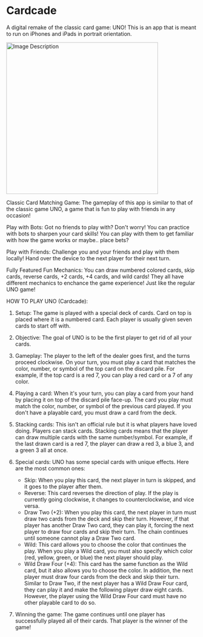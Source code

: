 # Cardcade
A digital remake of the classic card game: UNO! This is an app that is meant to run on iPhones and iPads in portrait orientation.

<img src="https://github.com/JasonStation/Cardcade/assets/110545276/1eff0ef4-0ea1-4f72-b7f8-19bfb4eb1e4b" alt="Image Description" width="400">

Classic Card Matching Game:
The gameplay of this app is similar to that of the classic game UNO, a game that is fun to play with friends in any occasion!

Play with Bots:
Got no friends to play with? Don't worry! You can practice with bots to sharpen your card skills! You can play with them to get familiar with how the game works or maybe.. place bets?

Play with Friends:
Challenge you and your friends and play with them locally! Hand over the device to the next player for their next turn.

Fully Featured Fun Mechanics:
You can draw numbered colored cards, skip cards, reverse cards, +2 cards, +4 cards, and wild cards! They all have different mechanics to enchance the game experience! Just like the regular UNO game!

HOW TO PLAY UNO (Cardcade):

1. Setup: The game is played with a special deck of cards. Card on top is placed where it is a numbered card. Each player is usually given seven cards to start off with.

2. Objective: The goal of UNO is to be the first player to get rid of all your cards.


3. Gameplay: The player to the left of the dealer goes first, and the turns proceed clockwise. On your turn, you must play a card that matches the color, number, or symbol of the top card on the discard pile. For example, if the top card is a red 7, you can play a red card or a 7 of any color.

4. Playing a card: When it's your turn, you can play a card from your hand by placing it on top of the discard pile face-up. The card you play must match the color, number, or symbol of the previous card played. If you don't have a playable card, you must draw a card from the deck.

5. Stacking cards: This isn't an official rule but it is what players have loved doing. Players can stack cards. Stacking cards means that the player can draw multiple cards with the same number/symbol. For example, if the last drawn card is a red 7, the player can draw a red 3, a blue 3, and a green 3 all at once.

6. Special cards: UNO has some special cards with unique effects. Here are the most common ones:
   - Skip: When you play this card, the next player in turn is skipped, and it goes to the player after them.
   - Reverse: This card reverses the direction of play. If the play is currently going clockwise, it changes to counterclockwise, and vice versa.
   - Draw Two (+2): When you play this card, the next player in turn must draw two cards from the deck and skip their turn. However, if that player has another Draw Two card, they can play it, forcing the next player to draw four cards and skip their turn. The chain continues until someone cannot play a Draw Two card.
   - Wild: This card allows you to choose the color that continues the play. When you play a Wild card, you must also specify which color (red, yellow, green, or blue) the next player should play.
   - Wild Draw Four (+4): This card has the same function as the Wild card, but it also allows you to choose the color. In addition, the next player must draw four cards from the deck and skip their turn. Similar to Draw Two, if the next player has a Wild Draw Four card, they can play it and make the following player draw eight cards. However, the player using the Wild Draw Four card must have no other playable card to do so.

7. Winning the game: The game continues until one player has successfully played all of their cards. That player is the winner of the game!
